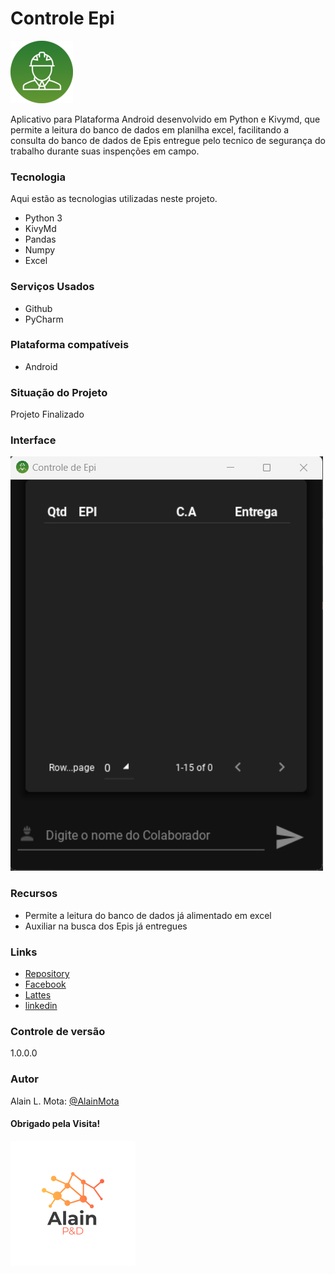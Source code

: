 # Controle Epi

![logo](Imagens/icon_app.png)

Aplicativo para Plataforma Android desenvolvido em Python e Kivymd, que permite a leitura do banco de dados em planilha excel, facilitando a consulta do banco de dados de Epis entregue pelo tecnico de segurança do trabalho durante suas inspenções em campo.

### Tecnologia
Aqui estão as tecnologias utilizadas neste projeto.

* Python 3
* KivyMd
* Pandas
* Numpy
* Excel

### Serviços Usados
* Github
* PyCharm

### Plataforma compatíveis
* Android

### Situação do Projeto
Projeto Finalizado

### Interface
![interface](Imagens/interface.png)


### Recursos
* Permite a leitura do banco de dados já alimentado em excel
* Auxiliar na busca dos Epis já entregues

### Links
* [Repository](https://github.com/AlainMota9/Controle_Epi)
* [Facebook](https://www.facebook.com/alain.mota.3/)
* [Lattes](http://lattes.cnpq.br/9940114103826916)
* [linkedin](https://www.linkedin.com/in/alain-mota-a61319117/)

### Controle de versão
1.0.0.0

### Autor
Alain L. Mota: [@AlainMota](https://github.com/AlainMota9)

#### Obrigado pela Visita!

![logo](Imagens/logo.png)

